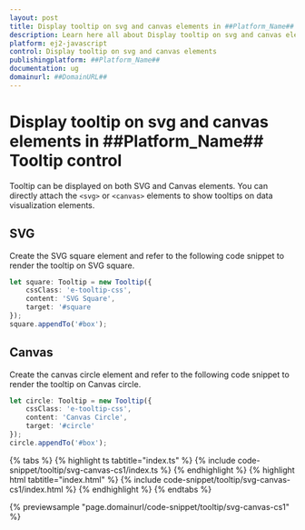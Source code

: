 ```yaml
---
layout: post
title: Display tooltip on svg and canvas elements in ##Platform_Name## Tooltip control | Syncfusion
description: Learn here all about Display tooltip on svg and canvas elements in Syncfusion ##Platform_Name## Tooltip control of Syncfusion Essential JS 2 and more.
platform: ej2-javascript
control: Display tooltip on svg and canvas elements 
publishingplatform: ##Platform_Name##
documentation: ug
domainurl: ##DomainURL##
---
```


# Display tooltip on svg and canvas elements in ##Platform_Name## Tooltip control

Tooltip can be displayed on both SVG and Canvas elements. You can directly attach the `<svg>` or `<canvas>` elements to show tooltips on data visualization elements.

## SVG

Create the SVG square element and refer to the following code snippet to render the tooltip on SVG square.

```ts
let square: Tooltip = new Tooltip({
    cssClass: 'e-tooltip-css',
    content: 'SVG Square',
    target: '#square
});
square.appendTo('#box');
```

## Canvas

Create the canvas circle element and refer to the following code snippet to render the tooltip on Canvas circle.

```ts
let circle: Tooltip = new Tooltip({
    cssClass: 'e-tooltip-css',
    content: 'Canvas Circle',
    target: '#circle'
});
circle.appendTo('#box');
```

{% tabs %}
{% highlight ts tabtitle="index.ts" %}
{% include code-snippet/tooltip/svg-canvas-cs1/index.ts %}
{% endhighlight %}
{% highlight html tabtitle="index.html" %}
{% include code-snippet/tooltip/svg-canvas-cs1/index.html %}
{% endhighlight %}
{% endtabs %}
          
{% previewsample "page.domainurl/code-snippet/tooltip/svg-canvas-cs1" %}